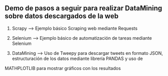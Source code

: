 ## Demo de pasos a seguir para realizar DataMining sobre datos descargados de la web

1. Scrapy --> Ejemplo básico Scraping web mediante Requests

2. Selenium --> Ejemplo básico de automatización de tareas mediante Selenium

3. DataMining --> Uso de Tweepy para descargar tweets en formato JSON, estructuración de los datos mediante librería PANDAS y uso de  

MATHPLOTLIB para mostrar gráficos con los resultados
